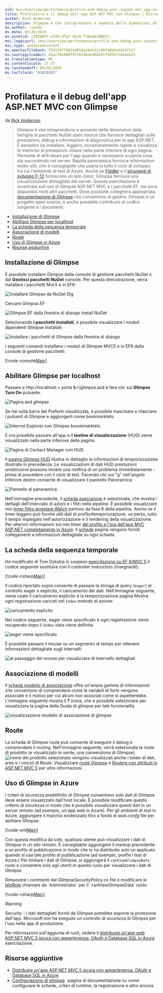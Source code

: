 ```yaml
---
uid: mvc/overview/performance/profile-and-debug-your-aspnet-mvc-app-with-glimpse
title: Profilatura e il debug dell'app ASP.NET MVC con Glimpse | Microsoft Docs
author: Rick-Anderson
description: Glimpse è che intraprendono e aumento delle dimensioni della famiglia di pacchetti NuGet open source che fornisce dettagliati sulle prestazioni, debug e informazioni di diagnostica per ASP.NET un...
ms.author: riande
ms.date: 03/26/2015
ms.assetid: c205805f-efdd-4fa7-9616-f26eab180611
msc.legacyurl: /mvc/overview/performance/profile-and-debug-your-aspnet-mvc-app-with-glimpse
msc.type: authoredcontent
ms.openlocfilehash: f5d174ff6823d654a24dcb2c90f10a3cbd24f1e7
ms.sourcegitcommit: 45ac74e400f9f2b7dbded66297730f6f14a4eb25
ms.translationtype: MT
ms.contentlocale: it-IT
ms.lasthandoff: 08/16/2018
ms.locfileid: "41829293"
---
```

<a name="profile-and-debug-your-aspnet-mvc-app-with-glimpse"></a>Profilatura e il debug dell'app ASP.NET MVC con Glimpse
====================
da [Rick Anderson](https://github.com/Rick-Anderson)

> Glimpse è che intraprendono e aumento delle dimensioni della famiglia di pacchetti NuGet open source che fornisce dettagliati sulle prestazioni, debug e informazioni di diagnostica per le app ASP.NET. È semplice da installare, leggero, eccezionalmente rapide e visualizza le metriche di prestazioni chiave nella parte inferiore di ogni pagina. Permette di drill-down per l'app quando è necessario scoprire cosa sta succedendo nel server. Rapida panoramica fornisce informazioni molto utili, che è consigliabile che usarla in tutto il ciclo di sviluppo, tra cui l'ambiente di test di Azure. Anche se [Fiddler](http://www.telerik.com/fiddler) e il [strumenti di sviluppo F-12](https://msdn.microsoft.com/library/ie/gg589512(v=vs.85).aspx) forniscono un lato client, Glimpse fornisce una visualizzazione dettagliata del server. Questa esercitazione è incentrata sull'uso di Glimpse ASP.NET MVC e i pacchetti EF, ma sono disponibili molti altri pacchetti. Dove possibile collegherà appropriata [documentazione di Glimpse](http://getglimpse.com/Docs/) che consentono di gestire. Glimpse è un progetto open source, è anche possibile contribuire al codice sorgente e i documenti.


- [Installazione di Glimpse](#ig)
- [Abilitare Glimpse per localhost](#eg)
- [La scheda della sequenza temporale](#Time)
- [Associazione di modelli](#mb)
- [Route](#route)
- [Uso di Glimpse in Azure](#da)
- [Risorse aggiuntive](#addRes)

<a id="ig"></a>
## <a name="installing-glimpse"></a>Installazione di Glimpse

È possibile installare Glimpse dalla console di gestione pacchetti NuGet o dal **Gestisci pacchetti NuGet** console. Per questa dimostrazione, verrà installare i pacchetti Mvc5 e in EF6:

![installare Glimpse da NuGet Dlg](profile-and-debug-your-aspnet-mvc-app-with-glimpse/_static/image1.png)

Cercare *Glimpse.EF*

![Glimpse.EF dalla finestra di dialogo install NuGet](profile-and-debug-your-aspnet-mvc-app-with-glimpse/_static/image2.png)

Selezionando **i pacchetti installati**, è possibile visualizzare i moduli dipendenti Glimpse installati:

![Installare i pacchetti di Glimpse dalla finestra di dialogo](profile-and-debug-your-aspnet-mvc-app-with-glimpse/_static/image3.png)

I seguenti comandi installano i moduli di Glimpse MVC5 e in EF6 dalla console di gestione pacchetti:

[!code-console[Main](profile-and-debug-your-aspnet-mvc-app-with-glimpse/samples/sample1.cmd)]

<a id="eg"></a>
## <a name="enable-glimpse-for-localhost"></a>Abilitare Glimpse per localhost

Passare a http://localhost:&lt; porta &&gt;/glimpse.axd e fare clic sui <strong>Glimpse Turn On</strong> pulsante.

![Pagina axd glimpse](profile-and-debug-your-aspnet-mvc-app-with-glimpse/_static/image4.png)

Se hai sulla barra dei Preferiti visualizzata, è possibile trascinare e rilasciare i pulsanti di Glimpse e aggiungerli come bookmarklets:

![Internet Explorer con Glimpse boookmarklets](profile-and-debug-your-aspnet-mvc-app-with-glimpse/_static/image5.png)

È ora possibile passare all'app e il **testine di visualizzazione** (HUD) viene visualizzato nella parte inferiore della pagina.

![Pagina di Contact Manager con HUD](profile-and-debug-your-aspnet-mvc-app-with-glimpse/_static/image6.png)

Il [pagina Glimpse HUD](http://getglimpse.com/Docs/Heads-up-Display) illustra in dettaglio le informazioni di temporizzazione illustrate in precedenza. Le visualizzazioni di dati HUD prestazioni unobtrusive possono inviare una notifica di un problema immediatamente - prima di procedere con il ciclo di test. Facendo clic sui &quot;g&quot; nell'angolo inferiore destro consente di visualizzare il pannello Panoramica:

![Pannello di panoramica](profile-and-debug-your-aspnet-mvc-app-with-glimpse/_static/image7.png)

Nell'immagine precedente, il [scheda esecuzione](http://getglimpse.com/Docs/Execution-Tab) è selezionata, che mostra i dettagli dell'intervallo di azioni e i filtri nella pipeline. È possibile visualizzare mio [timer filtro arrestare Watch](http://www.nuget.org/packages/StopWatch/) partono da fase 6 della pipeline. Anche se il timer leggero può fornire utili dati di profilo/temporizzazione, va perso, tutto il tempo impiegato nell'autorizzazione e il rendering della visualizzazione. Per ulteriori informazioni sul mio timer [del profilo e l'ora dell'app MVC ASP.NET completamente in Azure](https://blogs.msdn.com/b/webdev/archive/2014/07/29/profile-and-time-your-asp-net-mvc-app-all-the-way-to-azure.aspx). Il [schede](http://getglimpse.com/Docs/Tabs) pagina vengono forniti collegamenti a informazioni dettagliate su ogni scheda.

<a id="Time"></a>
## <a name="the-timeline-tab"></a>La scheda della sequenza temporale

Ho modificato di Tom Dykstra in sospeso [esercitazione su EF 6/MVC 5](../getting-started/getting-started-with-ef-using-mvc/creating-an-entity-framework-data-model-for-an-asp-net-mvc-application.md) il codice seguente sostituire con il controller instructors (insegnanti):

[!code-csharp[Main](profile-and-debug-your-aspnet-mvc-app-with-glimpse/samples/sample2.cs?highlight=1,20-31)]

Il codice riportato sopra consente di passare la stringa di query (`eager`) al controllo eager o esplicita, il caricamento dei dati. Nell'immagine seguente, viene usato il caricamento esplicito e la temporizzazione pagina Mostra ogni registrazione caricati nel `Index` metodo di azione:

![caricamento esplicito](profile-and-debug-your-aspnet-mvc-app-with-glimpse/_static/image8.png)

Nel codice seguente, eager viene specificato e ogni registrazione viene recuperato dopo il `Index` vista viene definita:

![eager viene specificato](profile-and-debug-your-aspnet-mvc-app-with-glimpse/_static/image9.png)

È possibile passare il mouse su un segmento di tempo per ottenere informazioni dettagliate sugli intervalli:

![al passaggio del mouse per visualizzare di intervallo dettagliati](profile-and-debug-your-aspnet-mvc-app-with-glimpse/_static/image10.png)

<a id="mb"></a>
## <a name="model-binding"></a>Associazione di modelli

Il [scheda modello di associazione](http://getglimpse.com/Docs/Model-Binding-Tab) offre un'ampia gamma di informazioni che consentono di comprendere come le variabili di form vengono associate e il motivo per cui alcuni non associati come si aspetterebbe. L'immagine seguente mostra il **?** icona, che è possibile selezionare per visualizzare la pagina della Guida di glimpse per tale funzionalità.

![visualizzazione modello di associazione di glimpse](profile-and-debug-your-aspnet-mvc-app-with-glimpse/_static/image11.png)

<a id="route"></a>
## <a name="routes"></a>Route

 La scheda di Glimpse route può consente di eseguire il debug e comprendere il routing. Nell'immagine seguente, verrà selezionata la route di prodotto (e visualizzato in verde, una convenzione di Glimpse). ![nome del prodotto selezionato](profile-and-debug-your-aspnet-mvc-app-with-glimpse/_static/image12.png) vengono visualizzati anche i token di dati, aree e i vincoli di Route. Visualizzare [route Glimpse](http://getglimpse.com/Docs/Routes-Tab) e [Routing con attributi in ASP.NET MVC 5](https://blogs.msdn.com/b/webdev/archive/2013/10/17/attribute-routing-in-asp-net-mvc-5.aspx) per altre informazioni. 

<a id="da"></a>
## <a name="using-glimpse-on-azure"></a>Uso di Glimpse in Azure

I criteri di sicurezza predefinito di Glimpse consentono solo dati di Glimpse deve essere visualizzato dall'host locale. È possibile modificare questo criterio di sicurezza in modo che è possibile visualizzare questi dati in un server remoto (ad esempio, un'app web in Azure). Per gli ambienti di test in Azure, aggiungere il marchio evidenziato fino a fondo le *web.confg* file per abilitare Glimpse:

[!code-xml[Main](profile-and-debug-your-aspnet-mvc-app-with-glimpse/samples/sample3.xml?highlight=2-6)]

Con questa modifica da solo, qualsiasi utente può visualizzare i dati di Glimpse in un sito remoto. È consigliabile aggiungere il markup precedente a un profilo di pubblicazione in modo che lo ha distribuito solo un applicato quando si usa tale profilo di pubblicazione (ad esempio, proifle i test di Azure.) Per limitare i dati di Glimpse, si aggiungerà il `canViewGlimpseData` ruolo e consentire solo agli utenti in questo ruolo per visualizzare i dati di Glimpse.

Rimuovere i commenti dal *GlimpseSecurityPolicy.cs* file e modificare le [IsInRole](https://msdn.microsoft.com/library/system.security.principal.iprincipal.isinrole(v=vs.110).aspx) chiamare da `Administrator` per il `canViewGlimpseData` ruolo:

[!code-csharp[Main](profile-and-debug-your-aspnet-mvc-app-with-glimpse/samples/sample4.cs?highlight=6)]

> [!WARNING]
> Security - i dati dettagliati forniti da Glimpse potrebbe esporre la protezione dell'app. Microsoft non ha eseguito un controllo di sicurezza di Glimpse per l'uso nelle app di produzione.


Per informazioni sull'aggiunta di ruoli, vedere il [distribuire un'app web ASP.NET MVC 5 sicura con appartenenza, OAuth e Database SQL in Azure](https://azure.microsoft.com/documentation/articles/web-sites-dotnet-deploy-aspnet-mvc-app-membership-oauth-sql-database/) esercitazione.

<a id="addRes"></a>
## <a name="additional-resources"></a>Risorse aggiuntive

- [Distribuire un'app ASP.NET MVC 5 sicura con appartenenza, OAuth e Database SQL in Azure](https://azure.microsoft.com/documentation/articles/web-sites-dotnet-deploy-aspnet-mvc-app-membership-oauth-sql-database/)
- [Configurazione di glimpse](http://getglimpse.com/Docs/Configuration) -pagina di documentazione su come configurare le schede, criteri di runtime, la registrazione e altro ancora.
